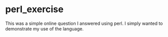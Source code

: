 # perl_exercise

This was a simple online question I answered using perl. I simply wanted to demonstrate my use of the language.
